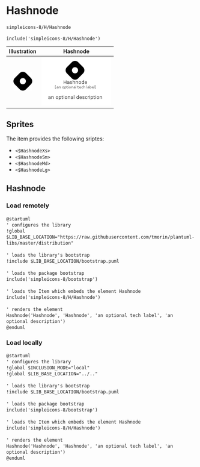 # Hashnode


```text
simpleicons-8/H/Hashnode
```

```text
include('simpleicons-8/H/Hashnode')
```



| Illustration | Hashnode |
| :---: | :---: |
| ![illustration for Illustration](../../simpleicons-8/H/Hashnode.png) | ![illustration for Hashnode](../../simpleicons-8/H/Hashnode.Local.png) |



## Sprites
The item provides the following sriptes:

- `<$HashnodeXs>`
- `<$HashnodeSm>`
- `<$HashnodeMd>`
- `<$HashnodeLg>`





## Hashnode

### Load remotely
```plantuml
@startuml
' configures the library
!global $LIB_BASE_LOCATION="https://raw.githubusercontent.com/tmorin/plantuml-libs/master/distribution"

' loads the library's bootstrap
!include $LIB_BASE_LOCATION/bootstrap.puml

' loads the package bootstrap
include('simpleicons-8/bootstrap')

' loads the Item which embeds the element Hashnode
include('simpleicons-8/H/Hashnode')

' renders the element
Hashnode('Hashnode', 'Hashnode', 'an optional tech label', 'an optional description')
@enduml
```

### Load locally
```plantuml
@startuml
' configures the library
!global $INCLUSION_MODE="local"
!global $LIB_BASE_LOCATION="../.."

' loads the library's bootstrap
!include $LIB_BASE_LOCATION/bootstrap.puml

' loads the package bootstrap
include('simpleicons-8/bootstrap')

' loads the Item which embeds the element Hashnode
include('simpleicons-8/H/Hashnode')

' renders the element
Hashnode('Hashnode', 'Hashnode', 'an optional tech label', 'an optional description')
@enduml
```

